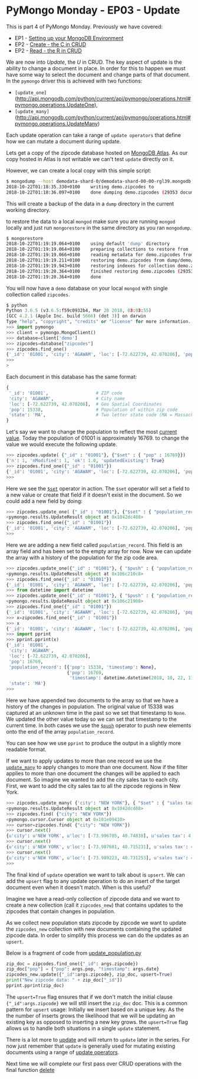 # PyMongo Monday - EP03 - Update

This is part 4 of PyMongo Monday. Previously we have covered:

 * EP1 - [Setting up your MongoDB Environment](https://www.mongodb.com/blog/post/pymongo-monday-setting-up-your-pymongo-environment)
 * EP2 - [Create - the C in CRUD](https://www.mongodb.com/blog/post/pymongo-monday-pymongo-create)
 * EP2 - [Read - the R in CRUD](https://www.mongodb.com/blog/post/pymongo-monday-episode-3-read)

 
We are now into *Update*, the *U* in CRUD. The key aspect of update is the 
ability to change a document in place. In order for this to happen we must
have some way to select the document and change parts of that document. In
the `pymongo` driver this is achieved with two functions:
 
 * `[update_one]`(http://api.mongodb.com/python/current/api/pymongo/operations.html#pymongo.operations.UpdateOne), 
 * `[update_many]`(http://api.mongodb.com/python/current/api/pymongo/operations.html#pymongo.operations.UpdateMany)
 
Each update operation can take a range of `update operators` that
define how we can mutate a document during update. 

Lets get a copy of the zipcode database hosted on [MongoDB Atlas](https://www.mongodb.com/cloud).
As our copy hosted in Atlas is not writable we can't test `update` directly on
it.
 
However, we can create a local copy with this simple script:
 
 ```bash
 $ mongodump --host demodata-shard-0/demodata-shard-00-00-rgl39.mongodb.net:27017,demodata-shard-00-01-rgl39.mongodb.net:27017,demodata-shard-00-02-rgl39.mongodb.net:27017 --ssl --username readonly --password readonly --authenticationDatabase admin --db demo
2018-10-22T01:18:35.330+0100	writing demo.zipcodes to
2018-10-22T01:18:36.097+0100	done dumping demo.zipcodes (29353 documents)
```

This will create a backup of the data in a `dump` directory in the current
working directory.

to restore the data to a local `mongod` make sure you are running `mongod` 
locally and just run `mongorestore` in the same directory as you ran
`mongodump`.

```bash
$ mongorestore
2018-10-22T01:19:19.064+0100	using default 'dump' directory
2018-10-22T01:19:19.064+0100	preparing collections to restore from
2018-10-22T01:19:19.066+0100	reading metadata for demo.zipcodes from dump/demo/zipcodes.metadata.json
2018-10-22T01:19:19.211+0100	restoring demo.zipcodes from dump/demo/zipcodes.bson
2018-10-22T01:19:19.943+0100	restoring indexes for collection demo.zipcodes from metadata
2018-10-22T01:19:20.364+0100	finished restoring demo.zipcodes (29353 documents)
2018-10-22T01:19:20.364+0100	done
```

You will now have a `demo` database on your local `mongod` with single
collection called `zipcodes`.

```python
$ python
Python 3.6.5 (v3.6.5:f59c0932b4, Mar 28 2018, 03:03:55)
[GCC 4.2.1 (Apple Inc. build 5666) (dot 3)] on darwin
Type "help", "copyright", "credits" or "license" for more information.
>>> import pymongo
>>> client = pymongo.MongoClient()
>>> database=client['demo']
>>> zipcodes=database["zipcodes"]
>>> zipcodes.find_one()
{'_id': '01001', 'city': 'AGAWAM', 'loc': [-72.622739, 42.070206], 'pop': 15338, 'state': 'MA'}
>>>
>
```

Each document in this database has the same format:

```python
{
 '_id': '01001',                  # ZIP code
 'city': 'AGAWAM',                # City name
 'loc': [-72.622739, 42.070206],  # Geo Spatial Coordinates
 'pop': 15338,                    # Population of within zip code        
 'state': 'MA',                   # Two letter state code (MA = Massachusetts)
}
```

Let's say we want to change the population to reflect the most [current value](https://www.unitedstateszipcodes.org/01001/#stats).
Today the population of 01001 is approximately 16769. to change the value we
would execute the following update.

```python
>>> zipcodes.update( {"_id" : "01001"}, {"$set" : { "pop" : 16769}})
{'n': 1, 'nModified': 1, 'ok': 1.0, 'updatedExisting': True}
>>> zipcodes.find_one({"_id" : "01001"})
{'_id': '01001', 'city': 'AGAWAM', 'loc': [-72.622739, 42.070206], 'pop': 16769, 'state': 'MA'}
>>>
```

Here we see the [`$set`](https://docs.mongodb.com/manual/reference/operator/update/set/#up._S_set)
operator in action. The `$set` operator will set a field to a new value or
create that field if it  doesn't exist in the document. So we could add 
a new field by doing:

```python
>>> zipcodes.update_one( {"_id" : "01001"}, {"$set" : { "population_record" : []}})
<pymongo.results.UpdateResult object at 0x1042dc488>
>>> zipcodes.find_one({"_id" : "01001"})
{'_id': '01001', 'city': 'AGAWAM', 'loc': [-72.622739, 42.070206], 'pop': 16769, 'state': 'MA', 'population_record': []}
>>>
```

Here we are adding a new field called `population_record`. This field is 
an array field and has been set to the empty array for now. Now we can 
update the array with a history of the population for the zip code area.

```python
>>> zipcodes.update_one({"_id" : "01001"}, { "$push" : { "population_record" : { "pop" : 15338, "timestamp": None }}})
<pymongo.results.UpdateResult object at 0x106c210c8>
>>> zipcodes.find_one({"_id" : "01001"})
{'_id': '01001', 'city': 'AGAWAM', 'loc': [-72.622739, 42.070206], 'pop': 16769, 'state': 'MA', 'population_record': [{'pop': 15338, 'timestamp': None}]}
>>> from datetime import datetime
>>> zipcodes.update_one({"_id" : "01001"}, { "$push" : { "population_record" : { "pop" : 16769, "timestamp": datetime.utcnow() }}})
<pymongo.results.UpdateResult object at 0x106c21908>
>>> zipcodes.find_one({"_id" : "01001"})                                                                 
{'_id': '01001', 'city': 'AGAWAM', 'loc': [-72.622739, 42.070206], 'pop': 16769, 'state': 'MA', 'population_record': [{'pop': 15338, 'timestamp': None}, {'pop': 16769, 'timestamp': datetime.datetime(2018, 10, 22, 11, 37, 5, 60000)}]}
>>> x=zipcodes.find_one({"_id" : "01001"})
>>> x
{'_id': '01001', 'city': 'AGAWAM', 'loc': [-72.622739, 42.070206], 'pop': 16769, 'state': 'MA', 'population_record': [{'pop': 15338, 'timestamp': None}, {'pop': 16769, 'timestamp': datetime.datetime(2018, 10, 22, 11, 37, 5, 60000)}]}
>>> import pprint
>>> pprint.pprint(x)
{'_id': '01001',
 'city': 'AGAWAM',
 'loc': [-72.622739, 42.070206],
 'pop': 16769,
 'population_record': [{'pop': 15338, 'timestamp': None},
                       {'pop': 16769,
                        'timestamp': datetime.datetime(2018, 10, 22, 11, 37, 5, 60000)}],
 'state': 'MA'}
>>>
```

Here we have appended two documents to the array so that we have a history
of the changes in population. The original value of 15338 was captured at 
an unknown time in the past so we set that timestamp to `None`. We updated the
other value today so we can set that timestamp to the current time. In both
cases we use the [`$push`](https://docs.mongodb.com/manual/reference/operator/update/push/#up._S_push)
operator to push new elements onto the end of the array `population_record`.

You can see how we use `pprint` to produce the output in a slightly more
readable format. 

If we want to apply updates to more than one record we use the 
[`update_many`](http://api.mongodb.com/python/current/api/pymongo/collection.html#pymongo.collection.Collection.update_many) 
to apply changes to more than one document. Now if the filter applies to more
than one document the changes will be applied to each document. So imagine
we wanted to add the city sales tax to each city. First, we want to add the 
city sales tax to all the zipcode regions in New York.

```python
>>> zipcodes.update_many( {'city': "NEW YORK"}, { "$set" : { "sales tax" : 4.5 }})
<pymongo.results.UpdateResult object at 0x1042dcd88>
>>> zipcodes.find( {"city": "NEW YORK"})
<pymongo.cursor.Cursor object at 0x101e09410>
>>> cursor=zipcodes.find( {"city": "NEW YORK"})
>>> cursor.next()
{u'city': u'NEW YORK', u'loc': [-73.996705, 40.74838], u'sales tax': 4.5, u'state': u'NY', u'pop': 18913, u'_id': u'10001'}
>>> cursor.next()
{u'city': u'NEW YORK', u'loc': [-73.987681, 40.715231], u'sales tax': 4.5, u'state': u'NY', u'pop': 84143, u'_id': u'10002'}
>>> cursor.next()
{u'city': u'NEW YORK', u'loc': [-73.989223, 40.731253], u'sales tax': 4.5, u'state': u'NY', u'pop': 51224, u'_id': u'10003'}
>>>
```

The final kind of `update` operation we want to talk about is `upsert`. We can 
add the `upsert` flag to any update operation to do an insert of the target
document even when it doesn't match. When is this useful?

Imagine we have a read-only collection of zipcode data and we want to create a 
new collection (call it `zipcodes_new`) that contains updates to the zipcodes
that contain changes in population.

As we collect new population stats zipcode by zipcode we want to update 
the `zipcodes_new` collection with new documents containing the updated zipcode 
data. In order to simplify this process we can do the updates as an `upsert`.

Below is a fragment of code from [update_population.py](https://github.com/jdrumgoole/PyMongo-Monday/blob/master/ep004/update_population.py)
```python
zip_doc = zipcodes.find_one({"_id": args.zipcode})
zip_doc["pop"] = {"pop": args.pop, "timestamp": args.date}
zipcodes_new.update({"_id":args.zipcode}, zip_doc, upsert=True)
print("New zipcode data: " + zip_doc["_id"])
pprint.pprint(zip_doc)
```
The `upsert=True` flag ensures that if we don't match the initial clause 
`{"_id":args.zipcode}` we will still insert the `zip_doc` doc. This is a common
pattern for `upsert` usage: Initially we insert based on a unique key. As the
the number of inserts grows the likelihood that we will be updating an
existing key as opposed to inserting a new key grows. the `upsert=True` flag 
allows us to handle both situations in a single `update` statement.

There is a lot more to [update](https://docs.mongodb.com/manual/reference/method/db.collection.update/)
and will return to `update` later in the series. For now just remember that
`update` is generally used for mutating existing documents using a range 
of [update operators](https://docs.mongodb.com/manual/reference/operator/update/#id1).

Next time we will complete our first pass over CRUD operations with the 
final function [delete](https://docs.mongodb.com/manual/tutorial/remove-documents/)


 







